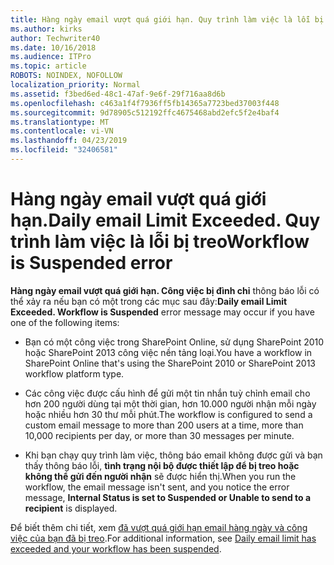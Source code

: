 ```yaml
---
title: Hàng ngày email vượt quá giới hạn. Quy trình làm việc là lỗi bị treo
ms.author: kirks
author: Techwriter40
ms.date: 10/16/2018
ms.audience: ITPro
ms.topic: article
ROBOTS: NOINDEX, NOFOLLOW
localization_priority: Normal
ms.assetid: f3bed6ed-48c1-47af-9e6f-29f716aa8d6b
ms.openlocfilehash: c463a1f4f7936ff5fb14365a7723bed37003f448
ms.sourcegitcommit: 9d78905c512192ffc4675468abd2efc5f2e4baf4
ms.translationtype: MT
ms.contentlocale: vi-VN
ms.lasthandoff: 04/23/2019
ms.locfileid: "32406581"
---
```

# <a name="daily-email-limit-exceeded-workflow-is-suspended-error"></a><span data-ttu-id="f5c6f-103">Hàng ngày email vượt quá giới hạn.</span><span class="sxs-lookup"><span data-stu-id="f5c6f-103">Daily email Limit Exceeded.</span></span> <span data-ttu-id="f5c6f-104">Quy trình làm việc là lỗi bị treo</span><span class="sxs-lookup"><span data-stu-id="f5c6f-104">Workflow is Suspended error</span></span>

 <span data-ttu-id="f5c6f-105">**Hàng ngày email vượt quá giới hạn. Công việc bị đình chỉ** thông báo lỗi có thể xảy ra nếu bạn có một trong các mục sau đây:</span><span class="sxs-lookup"><span data-stu-id="f5c6f-105">**Daily email Limit Exceeded. Workflow is Suspended** error message may occur if you have one of the following items:</span></span> 
  
- <span data-ttu-id="f5c6f-106">Bạn có một công việc trong SharePoint Online, sử dụng SharePoint 2010 hoặc SharePoint 2013 công việc nền tảng loại.</span><span class="sxs-lookup"><span data-stu-id="f5c6f-106">You have a workflow in SharePoint Online that's using the SharePoint 2010 or SharePoint 2013 workflow platform type.</span></span>
    
- <span data-ttu-id="f5c6f-107">Các công việc được cấu hình để gửi một tin nhắn tuỳ chỉnh email cho hơn 200 người dùng tại một thời gian, hơn 10.000 người nhận mỗi ngày hoặc nhiều hơn 30 thư mỗi phút.</span><span class="sxs-lookup"><span data-stu-id="f5c6f-107">The workflow is configured to send a custom email message to more than 200 users at a time, more than 10,000 recipients per day, or more than 30 messages per minute.</span></span>
    
- <span data-ttu-id="f5c6f-108">Khi bạn chạy quy trình làm việc, thông báo email không được gửi và bạn thấy thông báo lỗi, **tình trạng nội bộ được thiết lập để bị treo hoặc không thể gửi đến người nhận** sẽ được hiển thị.</span><span class="sxs-lookup"><span data-stu-id="f5c6f-108">When you run the workflow, the email message isn't sent, and you notice the error message, **Internal Status is set to Suspended or Unable to send to a recipient** is displayed.</span></span> 
    
<span data-ttu-id="f5c6f-109">Để biết thêm chi tiết, xem [đã vượt quá giới hạn email hàng ngày và công việc của bạn đã bị treo](https://go.microsoft.com/fwlink/?Linkid=2031137).</span><span class="sxs-lookup"><span data-stu-id="f5c6f-109">For additional information, see [Daily email limit has exceeded and your workflow has been suspended](https://go.microsoft.com/fwlink/?Linkid=2031137).</span></span>
  
